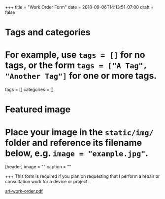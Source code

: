 +++
title = "Work Order Form"
date = 2018-09-06T14:13:51-07:00
draft = false

# Tags and categories
# For example, use `tags = []` for no tags, or the form `tags = ["A Tag", "Another Tag"]` for one or more tags.
tags = []
categories = []

# Featured image
# Place your image in the `static/img/` folder and reference its filename below, e.g. `image = "example.jpg"`.
[header]
image = ""
caption = ""

+++
This form is required if you plan on requesting that I perform a repair or consultation work for a device or project.

[srl-work-order.pdf](https://www.dropbox.com/s/g05j67dhz0psyuc/srl-work-order_distributed.pdf?dl=0)
